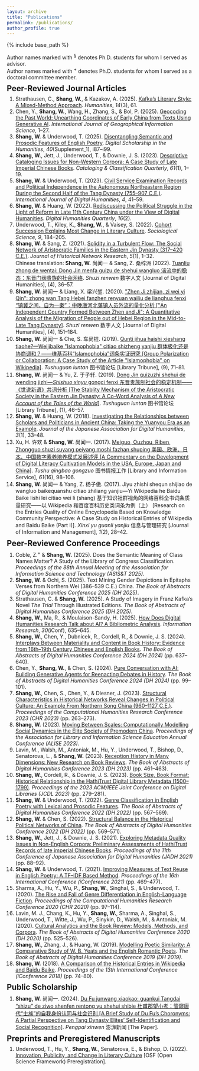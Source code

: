 ```yaml
---
layout: archive
title: "Publications"
permalink: /publications/
author_profile: true
---
```



{% include base_path %}

Author names marked with <sup>§</sup> denotes Ph.D. students for whom I served as advisor.<br>Author names marked with <sup>+</sup> denotes Ph.D. students for whom I served as a doctoral committee member.

<p style="margin-top: -20px;"></p>

## Peer-Reviewed Journal Articles

<p style="margin-top: -10px;"></p>

1. Strathausen, C., **Shang, W.**, & Kazakov, A. (2025). [Kafka’s Literary Style: A Mixed-Method Approach](https://doi.org/10.3390/h14030061). *Humanities*, *14*(3), 61.
2. Chen, Y., **Shang, W.**, Wang, H., Zhang, S., & Bol, P. (2025). [Geocoding the Past World: Unearthing Coordinates of Early China from Texts Using Generative AI](https://doi.org/10.1080/13658816.2025.2491711). *International Journal of Geographical Information Science*, 1–27.
3. **Shang, W.** & Underwood, T. (2025). [Disentangling Semantic and Prosodic Features of English Poetry](https://doi.org/10.1093/llc/fqae008). *Digital Scholarship in the Humanities*, *40*(Supplement_1), i87–i99.
4. **Shang, W.**, Jett, J., Underwood, T., & Downie, J. S. (2023). [Descriptive Cataloging Issues for Non-Western Corpora: A Case Study of Late Imperial Chinese Books](https://doi.org/10.1080/01639374.2022.2148800). *Cataloging & Classification Quarterly*, *61*(1), 1–19.
5. **Shang, W.** & Underwood, T. (2023). [Civil Service Examination Records and Political Independence in the Autonomous Northeastern Region During the Second Half of the Tang Dynasty (755–907 C.E.)](https://doi.org/10.1007/s42803-022-00054-7). *International Journal of Digital Humanities*, *4*, 41–59.
6. **Shang, W.** & Huang, W. (2022). [Rediscussing the Political Struggle in the Light of Reform in Late 11th Century China under the View of Digital Humanities](http://www.digitalhumanities.org/dhq/vol/16/2/000613/000613.html). *Digital Humanities Quarterly*, *16*(2).
7. Underwood, T., Kiley, K., **Shang, W.**, & Vaisey, S. (2022). [Cohort Succession Explains Most Change in Literary Culture](https://doi.org/10.15195/v9.a8). *Sociological Science*, *9*, 184–205.
8. **Shang, W.** & Sang, Z. (2021). [Solidity in a Turbulent Flow: The Social Network of Aristocratic Families in the Eastern Jin Dynasty (317–420 C.E.)](https://doi.org/10.25517/jhnr.v5i1.126). *Journal of Historical Network Research*, *5*(1), 1–32.<br>Chinese translation: **Shang, W.** 尚闻一 & Sang, Z. 桑梓洲 (2022). [Tuanliu zhong de wentai: Dong Jin menfa guizu de shehui wangluo 湍流中的稳态：东晋门阀贵族的社会网络](https://www.dhcn.cn/dhjournal/202204/24913.html). *Shuzi renwen* 数字人文 [Journal of Digital Humanities], (4), 36–57.
9. **Shang, W.** 尚闻一 & Liang, X. 梁兴堃. (2020). ["Zhen Ji zhijian, zi wei yi Qin": zhong wan Tang Hebei fanzhen renyuan wailiu de lianghua fenxi “镇冀之间，自为一秦”：中晚唐河北藩镇人员外流的量化分析 ["An Independent Country Formed Between Zhen and Ji": A Quantitative Analysis of the Migration of People out of Hebei Region in the Mid-to-Late Tang Dynasty]](https://www.dhcn.cn/dhjournal/202004/6092.html). *Shuzi renwen* 数字人文 [Journal of Digital Humanities], (4), 151–184.
10. **Shang, W.** 尚闻一 & Che, S. 车尚锟. (2019). [Qunti jihua haishi xieshang tiaohe?—Weijibaike "Islamophobia" citiao shizheng yanjiu 群体极化还是协商调和？——维基百科“Islamophobia”词条实证研究 [Group Polarization or Collaboration: A Case Study of the Article "Islamophobia" on Wikipedia]](https://www.cnki.net/KCMS/detail/detail.aspx?dbcode=CJFD&dbname=CJFDLAST2019&filename=TSGL201909009&uniplatform=OVERSEA&v=NtjirHXhggM6vFMcq2eep8DFgTvhgMCf44-XWhu6ylGSmQMJsoZcZ6DrsA6uvlH7). *Tushuguan luntan* 图书馆论坛 [Library Tribune], (9), 71–81.
11. **Shang, W.** 尚闻一 & Yu, Z. 于子轩. (2019). [Dong Jin guizuzhi shehui de wending jizhi—*Shishuo xinyu* gongci fenxi 东晋贵族制社会的稳定机制——《世说新语》共词分析 [The Stablity Mechanism of the Aristocratic Society in the Eastern Jin Dynasty: A Co-Word Analysis of *A New Account of the Tales of the World*]](https://cnki.net/KCMS/detail/detail.aspx?dbcode=CJFD&dbname=CJFDLAST2019&filename=TSGL201901008&uniplatform=OVERSEA&v=NtjirHXhggMP_yd1sQikgU_cCpMTd6a9K5piNCDWE_oD0ucGCQxDvSYDsu1tDFTf). *Tushuguan luntan* 图书馆论坛 [Library Tribune], (1), 46–57.
12. **Shang, W.** & Huang, W. (2018). [Investigating the Relationships between Scholars and Politicians in Ancient China: Taking the Yuanyou Era as an Example](https://doi.org/10.17928/jjadh.3.1_33). *Journal of the Japanese Association for Digital Humanities*, *3*(1), 33–48.
13. Xu, H. 许欢 & **Shang, W.** 尚闻一. (2017). [Meiguo, Ouzhou, Riben, Zhongguo shuzi suyang peiyang moshi fazhan shuping 美国、欧洲、日本、中国数字素养培养模式发展述评 [A Commentary on the Development of Digital Literacy Cultivation Models in the USA, Europe, Japan and China]](https://cnki.net/KCMS/detail/detail.aspx?dbcode=CJFD&dbname=CJFDLAST2017&filename=TSQB201716022&uniplatform=OVERSEA&v=rkAWFJ1ikDzqhzHN4j236kcq-vPXiWKfHwyIVJZAJBL65dgdSJkstfx__Wjpr_dY). *Tushu qingbao gongzuo* 图书情报工作 [Library and Information Service], *61*(16), 98–106.
14. **Shang, W.** 尚闻一 & Yang, Z. 杨子傲. (2017). Jiyu zhishi shequn shijiao de wangluo baikequanshu citiao zhiliang yanjiu—Yi Wikipedia he Baidu Baike lishi lei citiao wei li (shang) 基于知识社群视角的网络百科全书词条质量研究——以 Wikipedia 和百度百科历史类词条为例（上） [Research on the Entries Quality of Online Encyclopedia Based on Knowledge Community Perspective: A Case Study on Historical Entries of Wikipedia and Baidu Baike (Part I)]. *Xinxi yu guanli yanjiu* 信息与管理研究 [Journal of Information and Management], *1*(2), 28–42.

<p style="margin-top: -20px;"></p>

## Peer-Reviewed Conference Proceedings

<p style="margin-top: -10px;"></p>

1. Coble, Z.<sup>+</sup> & **Shang, W.** (2025). Does the Semantic Meaning of Class Names Matter? A Study of the Library of Congress Classification. *Proceedings of the 88th Annual Meeting of the Association for Information Science and Technology (ASIS&T 2025)*.
2. **Shang, W.** & Ochi, S. (2025). Text Mining Gender Depictions in Epitaphs Verses from Northern Wei (386–539 C.E.) China. *The Book of Abstracts of Digital Humanities Conference 2025 (DH 2025)*.
3. Strathausen, C. & **Shang, W.** (2025). A Study of Imagery in Franz Kafka’s Novel <i>The Trial</i> Through Illustrated Editions. *The Book of Abstracts of Digital Humanities Conference 2025 (DH 2025)*.
4. **Shang, W.**, Ma, R., & Moulaison-Sandy, H. (2025). [How Does Digital Humanities Research Talk about AI? A Bibliometric Analysis](https://doi.org/10.47989/ir30iConf47242). *Information Research*, *30*(iConf), 635–645.
5. **Shang, W.**, Chen, Y., Dubnicek, R., Cordell, R., & Downie, J. S. (2024). [Interplays Between Materiality and Content in Book History: Evidence from 16th–19th Century Chinese and English Books](https://doi.org/10.5281/zenodo.13834936). *The Book of Abstracts of Digital Humanities Conference 2024 (DH 2024)* (pp. 637–640).
6. Chen, Y., **Shang, W.**, & Chen, S. (2024). [Pure Conversation with AI: Building Generative Agents for Reenacting Debates in History](https://doi.org/10.5281/zenodo.13834936). *The Book of Abstracts of Digital Humanities Conference 2024 (DH 2024)* (pp. 99–101).
7. **Shang, W.**, Chen, S., Chen, Y., & Diesner, J. (2023). [Structural Characteristics in Historical Networks Reveal Changes in Political Culture: An Example From Northern Song China (960–1127 C.E.)](https://ceur-ws.org/Vol-3558/paper2567.pdf). *Proceedings of the Computational Humanities Research Conference 2023 (CHR 2023)* (pp. 263–273).
8. **Shang, W.** (2023). [Moving Between Scales: Computationally Modelling Social Dynamics in the Elite Society of Premodern China](https://doi.org/10.21900/j.alise.2023.1273). *Proceedings of the Association for Library and Information Science Education Annual Conference (ALISE 2023)*.
9. Lavin, M., Walsh, M., Antoniak, M., Hu, Y., Underwood, T., Bishop, D., Senatorova, L., & **Shang, W.** (2023). [Reception History in Many Dimensions: New Research on Book Reviews](https://zenodo.org/record/8210808). *The Book of Abstracts of Digital Humanities Conference 2023 (DH 2023)* (pp. 461–463).
10. **Shang, W.**, Cordell, R., & Downie, J. S. (2023). [Book Size, Book Format: Historical Relationship in the HathiTrust Digital Library Metadata (1500–1799)](https://doi.org/10.1109/JCDL57899.2023.00059). *Proceedings of the 2023 ACM/IEEE Joint Conference on Digital Libraries (JCDL 2023)* (pp. 279–281).
11. **Shang, W.** & Underwood, T. (2022). [Genre Classification in English Poetry with Lexical and Prosodic Features](https://dh2022.dhii.asia/dh2022bookofabsts.pdf#page=569). *The Book of Abstracts of Digital Humanities Conference 2022 (DH 2022)* (pp. 567–569).
12. **Shang, W.** & Chen, S. (2022). [Structural Balance in the Historical Political Networks of China](https://dh2022.dhii.asia/dh2022bookofabsts.pdf#page=571). *The Book of Abstracts of Digital Humanities Conference 2022 (DH 2022)* (pp. 569–571).
13. **Shang, W.**, Jett, J., & Downie, J. S. (2021). [Exploring Metadata Quality Issues in Non-English Corpora: Preliminary Assessments of HathiTrust Records of late imperial Chinese Books](https://www.hi.u-tokyo.ac.jp/JADH/2021/Proceedings_JADH2021.pdf#page=88). *Proceedings of the 11th Conference of Japanese Association for Digital Humanities (JADH 2021)* (pp. 88–92).
14. **Shang, W.** & Underwood, T. (2021). [Improving Measures of Text Reuse in English Poetry: A TF–IDF Based Method](https://doi.org/10.1007/978-3-030-71292-1_36). *Proceedings of the 16th International Conference (iConference 2021)* (pp. 469–477).
15. Sharma, A., Hu, Y., Wu, P., **Shang, W.**, Singhal, S., & Underwood, T. (2020). [The Rise and Fall of Genre Differentiation in English-Language Fiction](http://ceur-ws.org/Vol-2723/long27.pdf). *Proceedings of the Computational Humanities Research Conference 2020 (CHR 2020)* (pp. 97–114).
16. Lavin, M. J., Chang, K., Hu, Y., **Shang, W.**, Sharma, A., Singhal, S., Underwood, T., Witte, J., Wu, P., Sinykin, D., Walsh, M., & Antoniak, M. (2020). [Cultural Analytics and the Book Review: Models, Methods, and Corpora](http://constancecrompton.com/2020/DH2020Abstracts_Guiliano_Estill_Crompton.pdf#page=512). *The Book of Abstracts of Digital Humanities Conference 2020 (DH 2020)* (pp. 525–526).
17. **Shang, W.**, Zhang, J., & Huang, W. (2019). [Modelling Poetic Similarity: A Comparative Study of W. B. Yeats and the English Romantic Poets](https://doi.org/10.34894/OUOSLM). *The Book of Abstracts of Digital Humanities Conference 2019 (DH 2019)*.
18. **Shang, W.** (2018). [A Comparison of the Historical Entries in Wikipedia and Baidu Baike](https://doi.org/10.1007/978-3-319-78105-1_9). *Proceedings of the 13th International Conference (iConference 2018)* (pp. 74–80).

<p style="margin-top: -20px;"></p>

## Public Scholarship

<p style="margin-top: -10px;"></p>

1. **Shang, W.** 尚闻一. (2024). [Du Fu junwang xiaokao: guankui Tangdai “shizu” de ziwo shenfen rentong yu shehui shibie 杜甫郡望小考：管窥唐代“士族”的自我身份认同与社会识别 [A Brief Study of Du Fu’s Choronyms: A Partial Perspective on Tang Dynasty Elites’ Self-Identification and Social Recognition]](https://m.thepaper.cn/newsDetail_forward_29029729). *Pengpai xinwen* 澎湃新闻 [The Paper].

<p style="margin-top: -20px;"></p>

## Preprints and Preregistered Manuscripts

<p style="margin-top: -10px;"></p>

1. Underwood, T., Hu, Y., **Shang, W.**, Senatorova, E., & Bishop, D. (2022). [Innovation, Publicity, and Change in Literary Culture](https://osf.io/uqr3c) [OSF (Open Science Framework) Preregistration].
